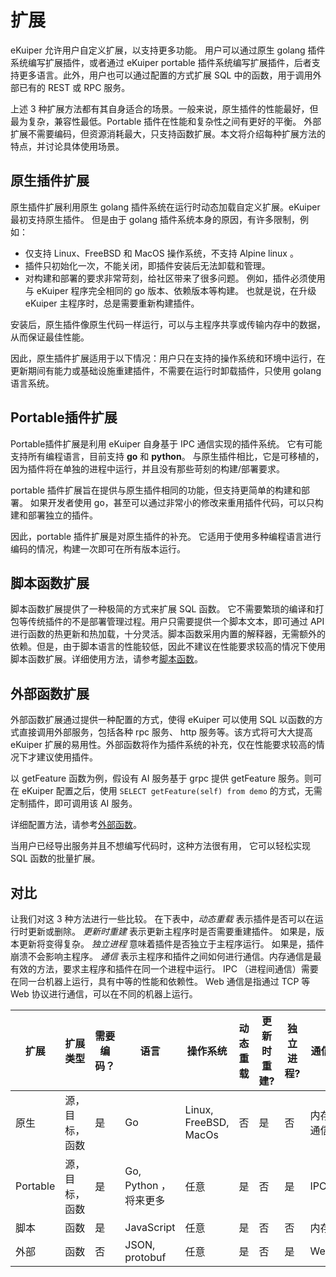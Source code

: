 # 扩展

eKuiper 允许用户自定义扩展，以支持更多功能。 用户可以通过原生 golang 插件系统编写扩展插件，或者通过 eKuiper portable 插件系统编写扩展插件，后者支持更多语言。此外，用户也可以通过配置的方式扩展 SQL 中的函数，用于调用外部已有的 REST 或 RPC 服务。

上述 3 种扩展方法都有其自身适合的场景。一般来说，原生插件的性能最好，但最为复杂，兼容性最低。Portable 插件在性能和复杂性之间有更好的平衡。 外部扩展不需要编码，但资源消耗最大，只支持函数扩展。本文将介绍每种扩展方法的特点，并讨论具体使用场景。

## 原生插件扩展

原生插件扩展利用原生 golang 插件系统在运行时动态加载自定义扩展。eKuiper 最初支持原生插件。 但是由于 golang 插件系统本身的原因，有许多限制，例如：

- 仅支持 Linux、FreeBSD 和 MacOS 操作系统，不支持 Alpine linux 。
- 插件只初始化一次，不能关闭，即插件安装后无法卸载和管理。
- 对构建和部署的要求非常苛刻，给社区带来了很多问题。 例如，插件必须使用与 eKuiper 程序完全相同的 go 版本、依赖版本等构建。 也就是说，在升级 eKuiper 主程序时，总是需要重新构建插件。

安装后，原生插件像原生代码一样运行，可以与主程序共享或传输内存中的数据，从而保证最佳性能。

因此，原生插件扩展适用于以下情况：用户只在支持的操作系统和环境中运行，在更新期间有能力或基础设施重建插件，不需要在运行时卸载插件，只使用 golang 语言系统。

## Portable插件扩展

Portable插件扩展是利用 eKuiper 自身基于 IPC 通信实现的插件系统。 它有可能支持所有编程语言，目前支持 **go** 和 **python**。 与原生插件相比，它是可移植的，因为插件将在单独的进程中运行，并且没有那些苛刻的构建/部署要求。

portable 插件扩展旨在提供与原生插件相同的功能，但支持更简单的构建和部署。 如果开发者使用 go，甚至可以通过非常小的修改来重用插件代码，可以只构建和部署独立的插件。

因此，portable 插件扩展是对原生插件的补充。 它适用于使用多种编程语言进行编码的情况，构建一次即可在所有版本运行。

## 脚本函数扩展

脚本函数扩展提供了一种极简的方式来扩展 SQL 函数。 它不需要繁琐的编译和打包等传统插件的不是部署管理过程。用户只需要提供一个脚本文本，即可通过 API 进行函数的热更新和热加载，十分灵活。脚本函数采用内置的解释器，无需额外的依赖。但是，由于脚本语言的性能较低，因此不建议在性能要求较高的情况下使用脚本函数扩展。详细使用方法，请参考[脚本函数](./script/overview.md)。

## 外部函数扩展

外部函数扩展通过提供一种配置的方式，使得 eKuiper 可以使用 SQL 以函数的方式直接调用外部服务，包括各种 rpc 服务、 http 服务等。该方式将可大大提高 eKuiper 扩展的易用性。外部函数将作为插件系统的补充，仅在性能要求较高的情况下才建议使用插件。

以 getFeature 函数为例，假设有 AI 服务基于 grpc 提供 getFeature 服务。则可在 eKuiper 配置之后，使用 `SELECT getFeature(self) from demo` 的方式，无需定制插件，即可调用该 AI 服务。

详细配置方法，请参考[外部函数](external/external_func.md)。

当用户已经导出服务并且不想编写代码时，这种方法很有用， 它可以轻松实现 SQL 函数的批量扩展。

## 对比

让我们对这 3 种方法进行一些比较。 在下表中，*动态重载* 表示插件是否可以在运行时更新或删除。 *更新时重建* 表示更新主程序时是否需要重建插件。 如果是，版本更新将变得复杂。 *独立进程* 意味着插件是否独立于主程序运行。 如果是，插件崩溃不会影响主程序。 *通信* 表示主程序和插件之间如何进行通信。内存通信是最有效的方法，要求主程序和插件在同一个进程中运行。 IPC （进程间通信）需要在同一台机器上运行，具有中等的性能和依赖性。 Web 通信是指通过 TCP 等 Web 协议进行通信，可以在不同的机器上运行。

| 扩展       | 扩展类型    | 需要编码？ | 语言               | 操作系统                  | 动态重载 | 更新时重建? | 独立进程? | 通信   |
|----------|---------|-------|------------------|-----------------------|------|--------|-------|------|
| 原生       | 源，目标，函数 | 是     | Go               | Linux, FreeBSD, MacOs | 否    | 是      | 否     | 内存通信 |
| Portable | 源，目标，函数 | 是     | Go, Python ，将来更多 | 任意                    | 是    | 否      | 是     | IPC  |
| 脚本       | 函数      | 是     | JavaScript       | 任意                    | 是    | 否      | 否     | 内存   |
| 外部       | 函数      | 否     | JSON, protobuf   | 任意                    | 是    | 否      | 是     | Web  |
